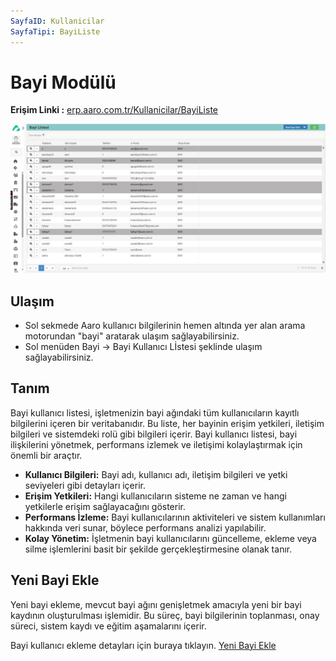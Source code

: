 ```yaml
---
SayfaID: Kullanicilar
SayfaTipi: BayiListe
---
```


# Bayi Modülü

**Erişim Linki :** [erp.aaro.com.tr/Kullanicilar/BayiListe](erp.aaro.com.tr/Kullanicilar/BayiListe)

[![Image](../BayiSistemi/bayilistesi.png)](bayilistesi)

## Ulaşım 

- Sol sekmede Aaro kullanıcı bilgilerinin hemen altında yer alan arama motorundan "bayi" aratarak ulaşım sağlayabilirsiniz.
- Sol menüden Bayi -> Bayi Kullanıcı Lİstesi şeklinde ulaşım sağlayabilirsiniz.

## Tanım

Bayi kullanıcı listesi, işletmenizin bayi ağındaki tüm kullanıcıların kayıtlı bilgilerini içeren bir veritabanıdır. 
Bu liste, her bayinin erişim yetkileri, iletişim bilgileri ve sistemdeki rolü gibi bilgileri içerir. 
Bayi kullanıcı listesi, bayi ilişkilerini yönetmek, performans izlemek ve iletişimi kolaylaştırmak için önemli bir araçtır.

- **Kullanıcı Bilgileri:** Bayi adı, kullanıcı adı, iletişim bilgileri ve yetki seviyeleri gibi detayları içerir.
- **Erişim Yetkileri:** Hangi kullanıcıların sisteme ne zaman ve hangi yetkilerle erişim sağlayacağını gösterir.
- **Performans İzleme:** Bayi kullanıcılarının aktiviteleri ve sistem kullanımları hakkında veri sunar, böylece performans analizi yapılabilir.
- **Kolay Yönetim:** İşletmenin bayi kullanıcılarını güncelleme, ekleme veya silme işlemlerini basit bir şekilde gerçekleştirmesine olanak tanır.

## Yeni Bayi Ekle 

Yeni bayi ekleme, mevcut bayi ağını genişletmek amacıyla yeni bir bayi kaydının oluşturulması işlemidir. 
Bu süreç, bayi bilgilerinin toplanması, onay süreci, sistem kaydı ve eğitim aşamalarını içerir.

Bayi kullanıcı ekleme detayları için buraya tıklayın. [Yeni Bayi Ekle](../Bayi/BayiModulu.md)








